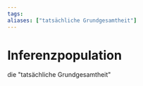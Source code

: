 ```yaml
---
tags:
aliases: ["tatsächliche Grundgesamtheit"]
---
```


# Inferenzpopulation

die "tatsächliche Grundgesamtheit"